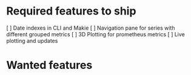 # Required features to ship
[ ] Date indexes in CLI and Makie
[ ] Navigation pane for series with different grouped metrics
[ ] 3D Plotting for prometheus metrics
[ ] Live plotting and updates

# Wanted features